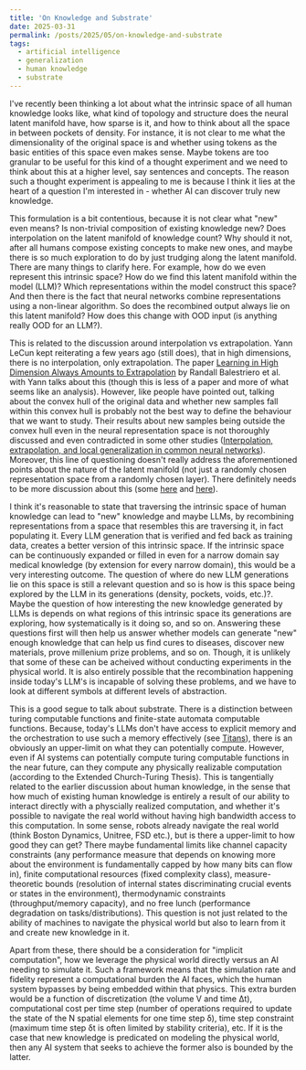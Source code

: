 ```yaml
---
title: 'On Knowledge and Substrate'
date: 2025-03-31
permalink: /posts/2025/05/on-knowledge-and-substrate
tags:
  - artificial intelligence 
  - generalization 
  - human knowledge 
  - substrate 
---
```


I've recently been thinking a lot about what the intrinsic space of all human knowledge looks like, what kind of topology and structure does the neural latent manifold have, how sparse is it, and how to think about all the space in between pockets of density. For instance, it is not clear to me what the dimensionality of the original space is and whether using tokens as the basic entities of this space even makes sense. Maybe tokens are too granular to be useful for this kind of a thought experiment and we need to think about this at a higher level, say sentences and concepts. The reason such a thought experiment is appealing to me is because I think it lies at the heart of a question I'm interested in - whether AI can discover truly new knowledge. 

This formulation is a bit contentious, because it is not clear what "new" even means? Is non-trivial composition of existing knowledge new? Does interpolation on the latent manifold of knowledge count? Why should it not, after all humans compose existing concepts to make new ones, and maybe there is so much exploration to do by just trudging along the latent manifold. There are many things to clarify here. For example, how do we even represent this intrinsic space? How do we find this latent manifold within the model (LLM)? Which representations within the model construct this space? And then there is the fact that neural networks combine representations using a non-linear algorithm. So does the recombined output always lie on this latent manifold? How does this change with OOD input (is anything really OOD for an LLM?).  

This is related to the discussion around interpolation vs extrapolation. Yann LeCun kept reiterating a few years ago (still does), that in high dimensions, there is no interpolation, only extrapolation. The paper <a href="https://arxiv.org/abs/2110.09485"><u>Learning in High Dimension Always Amounts to Extrapolation</u></a> by Randall Balestriero et al. with Yann talks about this (though this is less of a paper and more of what seems like an analysis). However, like people have pointed out, talking about the convex hull of the original data and whether new samples fall within this convex hull is probably not the best way to define the behaviour that we want to study. Their results about new samples being outside the convex hull even in the neural representation space is not thoroughly discussed and even contradicted in some other studies (<a href="https://arxiv.org/abs/2207.08648"><u>Interpolation, extrapolation, and local generalization in common neural networks</u></a>). Moreover, this line of questioning doesn't really address the aforementioned points about the nature of the latent manifold (not just a randomly chosen representation space from a randomly chosen layer). There definitely needs to be more discussion about this (some <a href="https://openreview.net/forum?id=A9yKCUQNnc"><u>here</u></a> and <a href="https://arxiv.org/abs/2310.00873"><u>here</u></a>). 

I think it's reasonable to state that traversing the intrinsic space of human knowledge can lead to "new" knowledge and maybe LLMs, by recombining representations from a space that resembles this are traversing it, in fact populating it. Every LLM generation that is verified and fed back as training data, creates a better version of this intrinsic space. If the intrinsic space can be continuously expanded or filled in even for a narrow domain say medical knowledge (by extension for every narrow domain), this would be a very interesting outcome. The question of where do new LLM generations lie on this space is still a relevant question and so is how is this space being explored by the LLM in its generations (density, pockets, voids, etc.)?. Maybe the question of how interesting the new knowledge generated by LLMs is depends on what regions of this intrinsic space its generations are exploring, how systematically is it doing so, and so on. Answering these questions first will then help us answer whether models can generate "new" enough knowledge that can help us find cures to diseases, discover new materials, prove millenium prize problems, and so on. Though, it is unlikely that some of these can be acheived without conducting experiments in the physical world. It is also entirely possible that the recombination happening inside today's LLM's is incapable of solving these problems, and we have to look at different symbols at different levels of abstraction. 

This is a good segue to talk about substrate. There is a distinction between turing computable functions and finite-state automata computable functions. Because, today's LLMs don't have access to explicit memory and the orchestration to use such a memory effectively (see <a href="https://arxiv.org/abs/2501.00663"><u>Titans</u></a>), there is an obviously an upper-limit on what they can potentially compute. However, even if AI systems can potentially compute turing computable functions in the near future, can they compute any physically realizable computation (according to the Extended Church-Turing Thesis). This is tangentially related to the earlier discussion about human knowledge, in the sense that how much of existing human knowledge is entirely a result of our ability to interact directly with a physcially realized computation, and whether it's possible to navigate the real world without having high bandwidth access to this computation. In some sense, robots already navigate the real world (think Boston Dynamics, Unitree, FSD etc.), but is there a upper-limit to how good they can get? There maybe fundamental limits like channel capacity constraints (any performance measure that depends on knowing more about the environment is fundamentally capped by how many bits can flow in), finite computational resources (fixed complexity class), measure-theoretic bounds (resolution of internal states discriminating crucial events or states in the environment), thermodynamic constraints (throughput/memory capacity), and no free lunch (performance degradation on tasks/distributions). This question is not just related to the ability of machines to navigate the physical world but also to learn from it and create new knowledge in it. 

Apart from these, there should be a consideration for "implicit computation", how we leverage the physical world directly versus an AI needing to simulate it. Such a framework means that the simulation rate and fidelity represent a computational burden the AI faces, which the human system bypasses by being embedded within that physics. This extra burden would be a function of discretization (the volume V and time Δt), computational cost per time step (number of operations required to update the state of the N spatial elements for one time step δ), time step constraint (maximum time step δt is often limited by stability criteria), etc. If it is the case that new knowledge is predicated on modeling the physical world, then any AI system that seeks to achieve the former also is bounded by the latter.         


